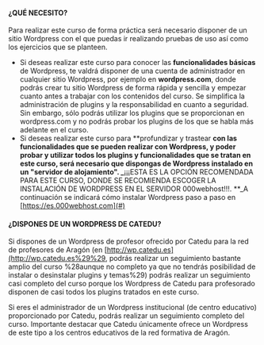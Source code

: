 #### ¿QUÉ NECESITO?

Para realizar este curso de forma práctica será necesario disponer de un sitio Wordpress con el que puedas ir realizando pruebas de uso así como los ejercicios que se planteen.

* Si deseas realizar este curso para conocer las **funcionalidades básicas** de Wordpress, te valdrá disponer de una cuenta de administrador en cualquier sitio Wordpress, por ejemplo en **wordpress.com**, donde podrás crear tu sitio Wordpress de forma rápida y sencilla y empezar cuanto antes a trabajar con los contenidos del curso. Se simplifica la administración de plugins y la responsabilidad en cuanto a seguridad. Sin embargo, sólo podrás utilizar los plugins que se proporcionan en wordpress.com y no podrás probar los plugins de los que se habla más adelante en el curso.
* Si deseas realizar este curso para **profundizar y trastear **con las funcionalidades que se pueden realizar con Wordpress, y poder probar y utilizar todos los plugins y funcionalidades que se tratan en este curso, será necesario que dispongas de Wordpress instalado en un "servidor de alojamiento". _**¡¡¡ESTA ES LA OPCIÓN RECOMENDADA PARA ESTE CURSO, DONDE SE RECOMIENDA ESCOGER LA INSTALACIÓN DE WORDPRESS EN EL SERVIDOR 000webhost!!!. **_A continuación se indicará cómo instalar Wordpress paso a paso en [https://es.000webhost.com](#)

#### ¿DISPONES DE UN WORDPRESS DE CATEDU?

Si dispones de un Wordpress de profesor ofrecido por Catedu para la red de profesores de Aragón \(en [http://wp.catedu.es](http://wp.catedu.es%29%29, podrás realizar un seguimiento bastante amplio del curso %28aunque no completo ya que no tendrás posibilidad de instalar o desinstalar plugins y temas%29\) podrás realizar un seguimiento casi completo del curso porque los Wordpress de Catedu para profesorado disponen de casi todos los plugins tratados en este curso.

Si eres el administrador de un Wordpress institucional \(de centro educativo\) proporcionado por Catedu, podrás realizar un seguimiento completo del curso. Importante destacar que Catedu únicamente ofrece un Wordpress de este tipo a los centros educativos de la red formativa de Aragón.

